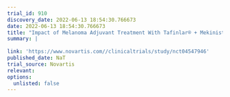```yaml
---
trial_id: 910
discovery_date: 2022-06-13 18:54:30.766673
date: 2022-06-13 18:54:30.766673
title: "Impact of Melanoma Adjuvant Treatment With Tafinlar® + Mekinist® (Dabrafenib + Trametinib) on Patients Quality of Life (QoL) and Clinical Outcomes in Portuguese Real World Setting"
summary: |
  
link: 'https://www.novartis.com//clinicaltrials/study/nct04547946'
published_date: NaT
trial_source: Novartis
relevant: 
options:
  unlisted: false
---
```

